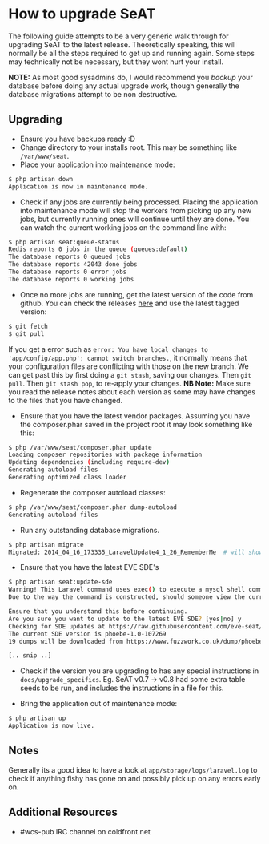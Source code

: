 # How to upgrade SeAT

The following guide attempts to be a very generic walk through for upgrading SeAT to the latest release. Theoretically speaking, this will normally be all the steps required to get up and running again. Some steps may technically not be necessary, but they wont hurt your install.

**NOTE:** As most good sysadmins do, I would recommend you *backup* your database before doing any actual upgrade work, though generally the database migrations attempt to be non destructive.

## Upgrading

* Ensure you have backups ready :D
* Change directory to your installs root. This may be something like `/var/www/seat`.
* Place your application into maintenance mode:

```bash
$ php artisan down
Application is now in maintenance mode.
```
* Check if any jobs are currently being processed. Placing the application into maintenance mode will stop the workers from picking up any new jobs, but currently running ones will continue until they are done. You can watch the current working jobs on the command line with:

```bash
$ php artisan seat:queue-status
Redis reports 0 jobs in the queue (queues:default)
The database reports 0 queued jobs
The database reports 42043 done jobs
The database reports 0 error jobs
The database reports 0 working jobs
```

* Once no more jobs are running, get the latest version of the code from github. You can check the releases [here](https://github.com/eve-seat/seat/tags) and use the latest tagged version:

```bash
$ git fetch
$ git pull
```

If you get a error such as `error: You have local changes to 'app/config/app.php'; cannot switch branches.`, it normally means that your configuration files are conflicting with those on the new branch. We can get past this by first doing a `git stash`, saving our changes. Then `git pull`. Then `git stash pop`, to re-apply your changes. **NB Note:** Make sure you read the release notes about each version as some may have changes to the files that you have changed.

* Ensure that you have the latest vendor packages. Assuming you have the composer.phar saved in the project root it may look something like this:

```bash
$ php /var/www/seat/composer.phar update
Loading composer repositories with package information
Updating dependencies (including require-dev)
Generating autoload files
Generating optimized class loader
```

* Regenerate the composer autoload classes:

```bash
$ php /var/www/seat/composer.phar dump-autoload
Generating autoload files
```

* Run any outstanding database migrations.

```bash
$ php artisan migrate
Migrated: 2014_04_16_173335_LaravelUpdate4_1_26_RememberMe  # will show 'Nothing to migrate.' if nothing is outstanding
```

* Ensure that you have the latest EVE SDE's

```bash
$ php artisan seat:update-sde
Warning! This Laravel command uses exec() to execute a mysql shell command to import a extracted dump.
Due to the way the command is constructed, should someone view the current running processes of your server, they will be able to see your SeAT database users password.

Ensure that you understand this before continuing.
Are you sure you want to update to the latest EVE SDE? [yes|no] y
Checking for SDE updates at https://raw.githubusercontent.com/eve-seat/seat/resources/sde_version.json ...
The current SDE version is phoebe-1.0-107269
19 dumps will be downloaded from https://www.fuzzwork.co.uk/dump/phoebe-1.0-107269/ in .sql.bz2 format and imported into mysql://127.0.0.1/seat

[.. snip ..]
```

* Check if the version you are upgrading to has any special instructions in `docs/upgrade_specifics`. Eg. SeAT v0.7 -> v0.8 had some extra table seeds to be run, and includes the instructions in a file for this.

* Bring the application out of maintenance mode:

```bash
$ php artisan up
Application is now live.
```

## Notes
Generally its a good idea to have a look at `app/storage/logs/laravel.log` to check if anything fishy has gone on and possibly pick up on any errors early on.

## Additional Resources

* #wcs-pub IRC channel on coldfront.net
